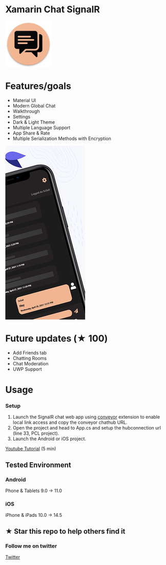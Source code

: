 # Xamarin Chat SignalR

![Xamarin Chat Signal Icon](docs/icon.png)

# Features/goals
- Material UI
- Modern Global Chat
- Walkthrough
- Settings
- Dark & Light Theme
- Multiple Language Support
- App Share & Rate
- Multiple Serialization Methods with Encryption

![Xamarin Chat Signal Icon](docs/ios.png)

# Future updates (★ 100)
- Add Friends tab
- Chatting Rooms
- Chat Moderation
- UWP Support

# Usage

### Setup
1. Launch the SignalR chat web app using [conveyor](https://conveyor.cloud?utm_source=conveyor&utm_medium=linkshare&utm_campaign=conveyor) extension to enable local link access and copy the conveyor chathub URL.
2. Open the project and head to App.cs and setup the hubconnection url (line 33, PCL project).
3. Launch the Android or iOS project.

[Youtube Tutorial](https://youtu.be/_MbalDbK5V8) (5 min)

## Tested Environment

### Android
Phone & Tablets
9.0 -> 11.0
### iOS
iPhone & iPads
10.0 -> 14.5

## ★ Star this repo to help others find it

### Follow me on twitter
[Twitter](https://twitter.com/jihadkhawaja)
